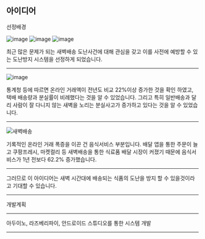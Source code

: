 ## 아이디어 

선정배경




![image](https://user-images.githubusercontent.com/77609451/125259715-8aba3700-e33a-11eb-9c4c-999dba849bfb.png)
![image](https://user-images.githubusercontent.com/77609451/125259733-90178180-e33a-11eb-8e6c-851f0787aab6.png)
![image](https://user-images.githubusercontent.com/77609451/125259744-93ab0880-e33a-11eb-83dd-e875f924a47e.png)


최근 많은 문제가 되는 새벽배송 도난사건에 대해 관심을 갖고 이를 사전에 예방할 수 있는 도난방지 시스템을 선정하게 되었습니다.


***




![image](https://user-images.githubusercontent.com/77609451/125262343-0f0db980-e33d-11eb-8403-c72e13a4704c.png)

통계청 등에 따르면 온라인 거래액이 전년도 비교 22%이상 증가한 것을 확인 하였고, 택배 배송량과 분실률이 비례했다는 것을 알 수 있었습니다.
그리고 특히 일반배송과 달리 사람이 잘 다니지 않는 새벽을 노리는 분실사고가 증가하고 있다는 것을 알 수 있었습니다. 

***

![새벽배송](https://user-images.githubusercontent.com/77609451/125267452-ca385180-e341-11eb-83e2-9dc3bf40962d.PNG)

기록적인 온라인 거래 폭증을 이끈 건 음식서비스 부분입니다.
배달 앱을 통한 주문이 늘고 쿠팡프레시, 마켓컬리 등 새벽배송을 통한 식료품 배달 시장이 커졌기 때문에 음식서비스가 1년 전보다 62.2% 증가했습니다. 

***

그러므로 이 아이디어는 새벽 시간대에 배송되는 식품의 도난을 방지 할 수 있을것이라고 기대할 수 있습니다.

***

개발계획
***
아두이노, 라즈베리파이, 안드로이드 스튜디오를 통한 시스템 개발
***



